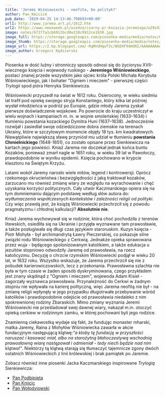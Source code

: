 ```yaml
---
title: 'Jeremi Wiśniowiecki - neofita, bo polityk?'
author: Pan_Kmicic4
pub_date: '2019-04-25 14:13:46.798693+00:00'
url1: http://www.jarema.art.pl/1612.htm
url2: https://www.newsweek.pl/wiedza/czarny-pr-kniazia-jeremiego/w29z427
image: notes/67277a1cb6912bcd8e210c9912ce1838.jpg
image_full: https://storage.googleapis.com/piosenka-media/media/notes/67277a1cb6912bcd8e210c9912ce1838.jpg
image_thumb: https://storage.googleapis.com/piosenka-media/media/notes/67277a1cb6912bcd8e210c9912ce1838.jpg.0x300_q85_upscale.jpg
image_url: https://2.bp.blogspot.com/-RqMnUHqwT3c/WSDXF9dmO6I/AAAAAAAAA00/U8syL45VMaEcmWi42pxrOKZklzzSi7bNwCLcB/s1600/67277a1cb6912bcd8e210c9912ce1838.jpg
image_author: Grzegorz Kędzierski
---
```


Piosenka w dość luźny i stronniczy sposób odnosi się do życiorysu XVII\-wiecznego księcia i wojewody ruskiego \- **Jeremiego Wiśniowieckiego**, postaci znanej przede wszystkim jako ojciec króla Polski Michała Korybuta Wiśniowieckiego, jak i bohater "Ogniem i mieczem" \- pierwszej części  _Trylogii_ spod pióra Henryka Sienkiewicza.

Wiśniowiecki przyszedł na świat w 1612 roku. Osierocony, w wieku siedmiu lat trafił pod opiekę swojego stryja Konstantego, który kilka lat później wysłał młodzieńca w podróż po Europie, gdzie młody Jarema zyskał pierwsze doświadczenie wojskowe. Po powrocie do kraju uczestniczył w wielu wojnach i kampaniach m. in. w  wojnie smoleńskiej \(1633–1634\) i tłumieniu   powstania kozackiego Dymitra Huni \(1637–1638\). Jednocześnie rozwijał i zasiedlał swoje odziedziczone dobra ziemskie na terenach Ukrainy, które w szczytowym momencie objęły 18 tys. km kwadratowych. Niewątpliwie największą sławę przyniósł mu udział w tłumieniu **powstania Chmielnickiego** \(1648\-1651\), co zostało opisane przez Sienkiewicza na kartach jego powieści. Kniaź Jarema nie doczekał jednak końca buntu Kozaków, ponieważ zmarł nagle w 1651 roku, w wieku 39 lat w Pawołoczy, prawdopodobnie w wyniku epidemii. Księcia pochowano w krypcie klasztoru na Świętym Krzyżu.

Latami wokół Jaremy narosło wiele mitów, legend i kontrowersji. Oprócz rzekomego okrucieństwa i bezwzględności z jaką traktował kozaków, zarzucano mu również zmianę wiary ze względu na wyrachowanie i chęć uzyskania korzyści politycznych. Cały utwór Kaczmarskiego opiera się na tym domniemaniu dającym podstawę według słów autora do: _wytłumaczenia współczesnych kontekstów i zależności religii od polityki_.
Czy więc prawdą jest, że książę Wiśniowiecki przechrzcił się z powodu pragmatyzmu i chłodnej kalkulacji? **Absolutnie nie**.

Kniaź Jarema wychowywał się w rodzinie, która choć pochodziła z terenów litewskich, osiedliła się na Ukrainie i przyjęła wyznawane tam prawosławie, a także posługiwała się długi czas językiem staroruskim. Kuzyn księcia \- Piotr Mohyła \- był  archimandrytą Ławry Pieczerskiej, co pokazuje silne związki rodu Wiśniowieckiego z Cerkwią. Jednakże opieka sprawowana przez wuja \- będącego spolonizowanym katolikiem, a także edukacja u jezuitów stopniowo odwodziły Jaremę od prawosławia, na rzecz katolicyzmu. Decyzję o chrzcie rzymskim Wiśniowiecki podjął w wieku 20 lat, w 1632 roku.  Wszystko wskazuje, że Jarema przechrzcił się nie z pobudek karierowiczowskich, lecz z przekonania. Prawosławna szlachta nie była w tym czasie w żaden sposób dyskryminowana, czego przykładem jest znany skądinąd z "Ogniem i mieczem", wojewoda Adam Kisiel \- zagorzały wyznawca prawosławia. Przynależność do Cerkwi w żadnym stopniu nie wpływała na karierę polityczną, więc Jarema neofitą nie był \- na zmianę religii wpłynęły w jego przypadku długotrwałe przebywanie wśród katolików i prawdopodobnie odejście od prawosławia niedaleko z nim spokrewnionej rodziny Zbaraskich. Mimo zmiany wyznania Jeremi Wiśniowiecki  nie prześladował swej dawnej wiary, nakazał m.in. otoczyć opieką cerkiew w rodzinnym zamku, w której pochowani byli jego rodzice. 

Znamienną ciekawostką wydaje się fakt, że fundując monaster mharski, matka Jaremy, Raina z Mohyłów Wiśniowiecka zawarła w akcie fundacyjnym następującą klątwę:_"a ktoby tę fundację w przyszłości naruszać i kasować miał, albo na starożytną błahoczestywą wschodnią prawosławną wiarę następował i odmieniał \- tedy niech będzie nad nim klątwa!"_. 
Niektórzy tą klątwą starają się tłumaczyć tajemnicze zgony dwóch ostatnich Wiśniowieckich z linii królewskiej i brak pamiątek po Jaremie. 

Zobacz również inne piosenki Jacka Kaczmarskiego inspirowane _Trylogią_ Sienkiewicza:

- [Pan Podbipięta](https://www.piosenkaztekstem.pl/opracowanie/jacek\-kaczmarski\-pan\-podbipieta/)
 - [Pan Kmicic](https://www.piosenkaztekstem.pl/opracowanie/jacek\-kaczmarski\-pan\-kmicic/)
 - [Pan Wołodyjowski](https://www.piosenkaztekstem.pl/opracowanie/jacek\-kaczmarski\-pan\-wolodyjowski/)